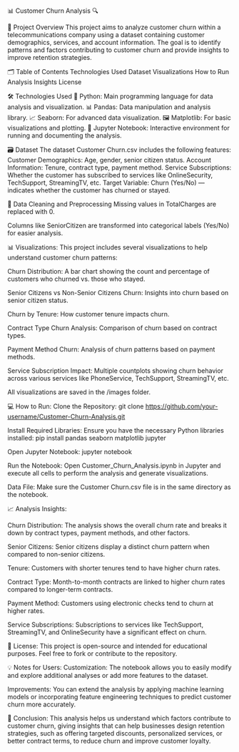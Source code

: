 📊 Customer Churn Analysis 🔍


📄 Project Overview
This project aims to analyze customer churn within a telecommunications company using a dataset containing customer demographics, services, and account information. The goal is to identify patterns and factors contributing to customer churn and provide insights to improve retention strategies.

🗂 Table of Contents
Technologies Used
Dataset
Visualizations
How to Run
Analysis Insights
License

🛠 Technologies Used
🐍 Python: Main programming language for data analysis and visualization.
📊 Pandas: Data manipulation and analysis library.
📈 Seaborn: For advanced data visualization.
🖼 Matplotlib: For basic visualizations and plotting.
📝 Jupyter Notebook: Interactive environment for running and documenting the analysis.

🗃 Dataset
The dataset Customer Churn.csv includes the following features:
Customer Demographics: Age, gender, senior citizen status.
Account Information: Tenure, contract type, payment method.
Service Subscriptions: Whether the customer has subscribed to services like OnlineSecurity, TechSupport, StreamingTV, etc.
Target Variable: Churn (Yes/No) — indicates whether the customer has churned or stayed.


🧹 Data Cleaning and Preprocessing
Missing values in TotalCharges are replaced with 0.

Columns like SeniorCitizen are transformed into categorical labels (Yes/No) for easier analysis.

📊 Visualizations:
This project includes several visualizations to help understand customer churn patterns:

Churn Distribution: A bar chart showing the count and percentage of customers who churned vs. those who stayed.

Senior Citizens vs Non-Senior Citizens Churn: Insights into churn based on senior citizen status.

Churn by Tenure: How customer tenure impacts churn.

Contract Type Churn Analysis: Comparison of churn based on contract types.

Payment Method Churn: Analysis of churn patterns based on payment methods.

Service Subscription Impact: Multiple countplots showing churn behavior across various services like PhoneService, TechSupport, StreamingTV, etc.

All visualizations are saved in the /images folder.

💻 How to Run:
Clone the Repository:
git clone https://github.com/your-username/Customer-Churn-Analysis.git

Install Required Libraries:
Ensure you have the necessary Python libraries installed:
pip install pandas seaborn matplotlib jupyter

Open Jupyter Notebook:
jupyter notebook

Run the Notebook:
Open Customer_Churn_Analysis.ipynb in Jupyter and execute all cells to perform the analysis and generate visualizations.

Data File:
Make sure the Customer Churn.csv file is in the same directory as the notebook.

📈 Analysis Insights:

Churn Distribution: The analysis shows the overall churn rate and breaks it down by contract types, payment methods, and other factors.

Senior Citizens: Senior citizens display a distinct churn pattern when compared to non-senior citizens.

Tenure: Customers with shorter tenures tend to have higher churn rates.

Contract Type: Month-to-month contracts are linked to higher churn rates compared to longer-term contracts.

Payment Method: Customers using electronic checks tend to churn at higher rates.

Service Subscriptions: Subscriptions to services like TechSupport, StreamingTV, and OnlineSecurity have a significant effect on churn.

📝 License:
This project is open-source and intended for educational purposes. Feel free to fork or contribute to the repository.


💡 Notes for Users:
Customization: The notebook allows you to easily modify and explore additional analyses or add more features to the dataset.

Improvements: You can extend the analysis by applying machine learning models or incorporating feature engineering techniques to predict customer churn more accurately.


🎯 Conclusion:
This analysis helps us understand which factors contribute to customer churn, giving insights that can help businesses design retention strategies, such as offering targeted discounts, personalized services, or better contract terms, to reduce churn and improve customer loyalty.

